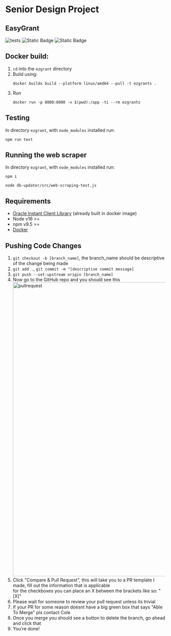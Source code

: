 # Senior Design Project
## EasyGrant

![tests](https://github.com/ColeHausman/EasyGrant/actions/workflows/test_ezgrant.yml/badge.svg?branch=main)
![Static Badge](https://img.shields.io/badge/v16%3E%3D-Node?logoColor=%237CFC00&label=Node)
![Static Badge](https://img.shields.io/badge/7--slim-Node?logoColor=%237CFC00&label=oraclelinux&labelColor=%235D3FD3)

 ## Docker build:
1) `cd` into the `ezgrant` directory
2) Build using:
   ```
   docker buildx build --platform linux/amd64 --pull -t ezgrants .
   ```
3) Run
   ```
   docker run -p 8080:8080 -v $(pwd):/app -ti --rm ezgrants
    ```

## Testing
In directory `ezgrant`, with `node_modules` installed run:
```
npm run test
```

## Running the web scraper
In directory `ezgrant`, with `node_modules` installed run:
```
npm i
```

```
node db-updater/src/web-scraping-test.js
```  


## Requirements
- [Oracle Instant Client Library](https://www.oracle.com/cis/database/technologies/instant-client/downloads.html) (already built in docker image)
- Node v16 >=
- npm v9.5 >=
- [Docker](https://www.docker.com/products/docker-desktop/)
## Pushing Code Changes
1) `git checkout -b [branch_name]`, the branch_name should be descriptive of the change being made
2) `git add .`, `git commit -m "[descriptive commit message]`
3) `git push --set-upstream origin [branch_name]`
4) Now go to the GitHub repo and you should see this <img width="923" alt="pullrequest" src="https://github.com/ColeHausman/EasyGrant/assets/55408275/db81082b-ee2c-4fc2-a738-6f723579f497">
5) Click "Compare & Pull Request", this will take you to a PR template I made, fill out the information that is applicable \
for the checkboxes you can place an X between the brackets like so: "[X]"
6) Please wait for someone to review your pull request unless its trivial
7) If your PR for some reason doesnt have a big green box that says "Able To Merge" pls contact Cole
8) Once you merge you should see a button to delete the branch, go ahead and click that
9) You're done!

